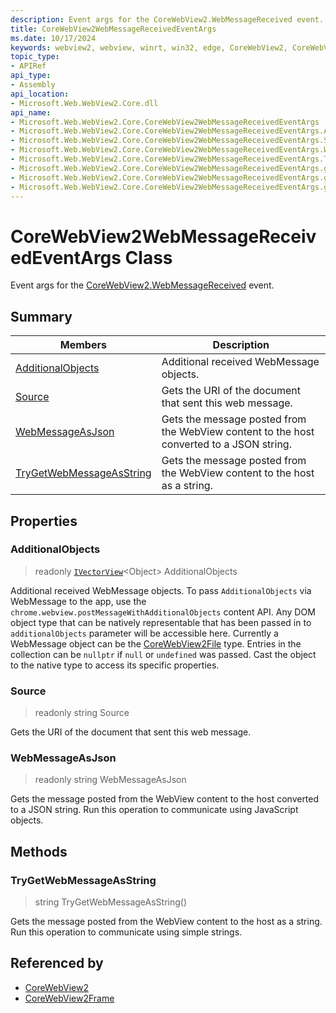 ```yaml
---
description: Event args for the CoreWebView2.WebMessageReceived event.
title: CoreWebView2WebMessageReceivedEventArgs
ms.date: 10/17/2024
keywords: webview2, webview, winrt, win32, edge, CoreWebView2, CoreWebView2Controller, browser control, edge html, CoreWebView2WebMessageReceivedEventArgs
topic_type:
- APIRef
api_type:
- Assembly
api_location:
- Microsoft.Web.WebView2.Core.dll
api_name:
- Microsoft.Web.WebView2.Core.CoreWebView2WebMessageReceivedEventArgs
- Microsoft.Web.WebView2.Core.CoreWebView2WebMessageReceivedEventArgs.AdditionalObjects
- Microsoft.Web.WebView2.Core.CoreWebView2WebMessageReceivedEventArgs.Source
- Microsoft.Web.WebView2.Core.CoreWebView2WebMessageReceivedEventArgs.WebMessageAsJson
- Microsoft.Web.WebView2.Core.CoreWebView2WebMessageReceivedEventArgs.TryGetWebMessageAsString
- Microsoft.Web.WebView2.Core.CoreWebView2WebMessageReceivedEventArgs.get_AdditionalObjects
- Microsoft.Web.WebView2.Core.CoreWebView2WebMessageReceivedEventArgs.get_Source
- Microsoft.Web.WebView2.Core.CoreWebView2WebMessageReceivedEventArgs.get_WebMessageAsJson
---
```


# CoreWebView2WebMessageReceivedEventArgs Class



Event args for the [CoreWebView2.WebMessageReceived](corewebview2.md#webmessagereceived) event.

## Summary

Members|Description
--|--
[AdditionalObjects](#additionalobjects) | Additional received WebMessage objects.
[Source](#source) | Gets the URI of the document that sent this web message.
[WebMessageAsJson](#webmessageasjson) | Gets the message posted from the WebView content to the host converted to a JSON string.
[TryGetWebMessageAsString](#trygetwebmessageasstring) | Gets the message posted from the WebView content to the host as a string.

## Properties

### AdditionalObjects

> readonly  [`IVectorView`](/uwp/api/Windows.Foundation.Collections.IVectorView-1)&lt;Object&gt; AdditionalObjects

Additional received WebMessage objects.
To pass `AdditionalObjects` via WebMessage to the app, use the `chrome.webview.postMessageWithAdditionalObjects` content API. Any DOM object type that can be natively representable that has been passed in to `additionalObjects` parameter will be accessible here. Currently a WebMessage object can be the [CoreWebView2File](corewebview2file.md) type.
Entries in the collection can be `nullptr` if `null` or `undefined` was passed. Cast the object to the native type to access its specific properties.

### Source

> readonly  string Source

Gets the URI of the document that sent this web message.

### WebMessageAsJson

> readonly  string WebMessageAsJson

Gets the message posted from the WebView content to the host converted to a JSON string.
Run this operation to communicate using JavaScript objects.



## Methods

### TryGetWebMessageAsString

> string TryGetWebMessageAsString()

Gets the message posted from the WebView content to the host as a string.
Run this operation to communicate using simple strings.






## Referenced by

- [CoreWebView2](corewebview2.md)
- [CoreWebView2Frame](corewebview2frame.md)
